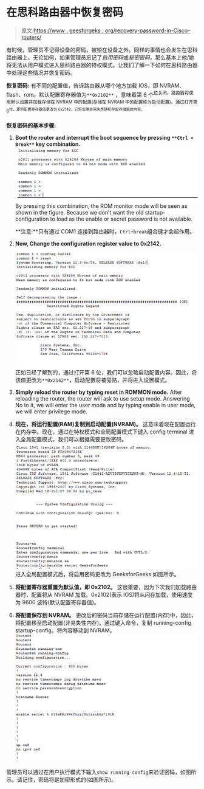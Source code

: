 # 在思科路由器中恢复密码

> 原文:[https://www . geesforgeks . org/recovery-password-in-Cisco-routers/](https://www.geeksforgeeks.org/recovering-password-in-cisco-routers/)

有时候，管理员不记得设备的密码，被锁在设备之外。同样的事情也会发生在思科路由器上。无论如何，如果管理员忘记了*启用密码*或*秘密密码*，那么基本上他/她将无法从用户模式进入思科路由器的特权模式。让我们了解一下如何在思科路由器中处理这些情况并恢复密码。

**恢复密码:**
有不同的配置值，告诉路由器从哪个地方加载 IOS，即 NVRAM、flash、rom。默认配置寄存器值为`**0x2102**` ，意味着第 6 个<sup>位关闭。路由器将使用默认设置并加载存储在 NVRAM 中的配置(存储在 NVRAM 中的配置称为启动配置)。通过打开第 6<sup>位，即将配置寄存器值更改为 0x2142，它将忽略非易失性随机存取存储器的内容。</sup></sup>

**恢复密码的基本步骤:**

1.  **Boot the router and interrupt the boot sequence by pressing `**Ctrl + Break**` key combination.**
    ![](img/38e06f088432fa53f4114475796ee12d.png)
    By pressing this combination, the ROM monitor mode will be seen as shown in the figure. Because we don’t want the old startup-configuration to load as the enable or secret password is not available.

    **注意:**只有通过 COM1 连接到路由器时，`Ctrl+break`组合键才会起作用。

2.  **Now, Change the configuration register value to 0x2142.**

    ![](img/cea330f0b13a2b41ed2c420e8b1479de.png)
    正如已经了解到的，通过打开第 6 位，我们可以忽略启动配置内容。因此，将该值更改为`**0x2142**`，启动配置将被旁路，并将进入设置模式。

3.  **Simply reload the router by typing reset in ROMMON mode.**
    After reloading the router, the router will ask to use setup mode. Answering No to it, we will enter the user mode and by typing enable in user mode, we will enter privilege mode.
4.  **现在，将运行配置(RAM)复制到启动配置(NVRAM)。**
    这意味着现在配置运行在内存中。现在，通过在特权模式和全局配置模式下键入 config terminal 进入全局配置模式，我们可以根据需要更改密码。
    ![](img/88d5b621cdcb204de39cb636fdcca335.png)
    进入全局配置模式后，将启用密码更改为 GeeksforGeeks 如图所示。
5.  **将配置寄存器重置为默认值，即 0x2102。**
    这很重要，因为下次我们加载路由器时，配置将从 NVRAM 加载。0x2102(表示 IOS)将从闪存加载，使用速度为 9600 波特(默认配置寄存器值)。
6.  **将配置保存到 NVRAM。**
    更改后的密码当前存储在运行配置(内存)中，因此，将配置移至启动配置(非易失性内存)。通过键入命令，复制 running-config startup-config，将内容移动到 NVRAM。
    ![](img/db636c8d8fe425f2d20aa4460744a9c2.png)

管理员可以通过在用户执行模式下输入`show running-config`来验证密码，如图所示。请记住，密码将是加密形式的(如图所示)。